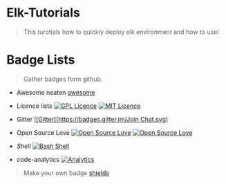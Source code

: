 # Elk-Tutorials
> This turotials how to quickly deploy elk environment and how to use!



















# Badge Lists
> Gather badges form github.

- Awesome neaten
[awesome](https://github.com/sindresorhus/awesome)
- Licence lists
[![GPL Licence](https://badges.frapsoft.com/os/gpl/gpl.svg?v=103)](https://opensource.org/licenses/GPL-3.0/)
[![MIT Licence](https://badges.frapsoft.com/os/mit/mit.svg?v=103)](https://opensource.org/licenses/mit-license.php)

- Gitter
[![Gitter](https://badges.gitter.im/Join Chat.svg)](https://gitter.im/go-devops/Lobby#)

- Open Source Love
[![Open Source Love](https://badges.frapsoft.com/os/v3/open-source.svg?v=103)](https://github.com/ellerbrock/open-source-badge/)
[![Open Source Love](https://badges.frapsoft.com/os/v1/open-source.svg?v=103)](https://github.com/ellerbrock/open-source-badges/)

- *Shell*
[![Bash Shell](https://badges.frapsoft.com/bash/v1/bash.png?v=103)](https://github.com/ellerbrock/open-source-badges/)

- code-analytics
[![Analytics](https://ga-beacon.appspot.com/UA-XXXXX-X/welcome-page)](https://github.com/igrigorik/ga-beacon)


> Make your own badge
[shields](https://github.com/badges/shields)

